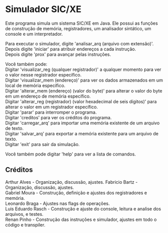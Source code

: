 # Simulador SIC/XE
Este programa simula um sistema SIC/XE em Java. Ele possui as funções de construção de memória, registradores, um analisador sintático, um console e um interpretador.

Para executar o simulador, digite 'analisar_arq (arquivo com extensão)'.  
Depois digite 'iniciar' para atribuir endereços a cada instrução.  
Depois digite 'prox' para avançar pelas instruções.

Você também pode:  
Digitar 'visualizar_reg (qualquer registrador)' a qualquer momento para ver o valor nesse registrador específico.  
Digitar 'visualizar_mem (endereço)' para ver os dados armazenados em um local de memória específico.  
Digitar 'alterar_mem (endereço) (valor do byte)' para alterar o valor do byte em um endereço de memória específico.  
Digitar 'alterar_reg (registrador) (valor hexadecimal de seis dígitos)' para alterar o valor em um registrador específico.  
Digitar 'parar' para interromper o programa.  
Digitar 'creditos' para ver os créditos do programa.  
Digitar 'carregar_arq' para importar uma memória existente de um arquivo de texto.  
Digitar 'salvar_arq' para exportar a memória existente para um arquivo de texto.  
Digitar 'exit' para sair da simulação.

Você também pode digitar 'help' para ver a lista de comandos.

## Créditos
Arthur Alves - Organização, discussão, ajustes.
Fabricio Bartz - Organização, discussão, ajustes.  
Gabriel Moura - Construção, definição e ajustes dos registradores e memória.  
Leonardo Braga - Ajustes nas flags de operações.  
Luis Eduardo Rasch - Construção e ajuste do console, leitura e analise dos arquivos, e testes.  
Renan Pinho - Construção das instruções e simulador, ajustes em todo o código e transpiler.
